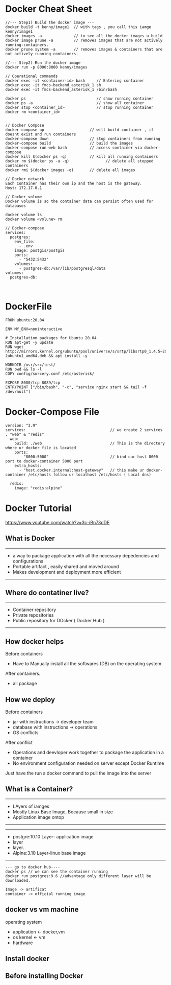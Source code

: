 # Docker Cheat Sheet
```
//--- Step1) Build the docker image ---
docker build -t kenny/image1  // with tags , you call this iamge kenny/image1
docker images -a              // to see all the docker images u build 
docker image prune -a         // removes images that are not actively running-containers. 
docker prune system -a        // removes images & containers that are not actively running-containers. 

//--- Step2) Run the docker image
docker run -p 8000:8000 kenny/images

// Operational commands
docker exec -it <container-id> bash     // Entering container 
docker exec -it fmcs-backend_asterisk_1 sh
docker exec -it fmcs-backend_asterisk_1 /bin/bash

docker ps                               // show running container
docker ps -a                            // show all container
docker stop <container_id>              // stop running container
docker rm <container_id>


// Docker Compose
docker-compose up                    // will build container , if doesnt exist and run containers
docker-compose down                  // stop containers from running 
docker-compose build                 // build the images
docker-compose run web bash          // access container via docker-compose
docker kill $(docker ps -q)          // kill all running containers 
docker rm $(docker ps -a -q)                // delete all stopped containers
docker rmi $(docker images -q)       // delete all images

// Docker network 
Each Container has their own ip and the host is the gateway. 
Host: 172.17.0.1

// Docker volume 
Docker volume is so the container data can persist often used for databases

docker volume ls 
docker volume <volune> rm

// Docker-compose
services:
  postgres:
    env_file:
      - .env
    image: postgis/postgis
    ports:
      - "5432:5432"
    volumes:
      - postgres-db:/var/lib/postgresql/data
volumes:
  postgres-db:
  
  
```
# DockerFile
```
FROM ubuntu:20.04

ENV MY_ENV=noninteractive

# Installation packages for Ubuntu 20.04
RUN apt-get -y update
RUN wget http://mirrors.kernel.org/ubuntu/pool/universe/s/srtp/libsrtp0_1.4.5~20130609~dfsg-2ubuntu1_amd64.deb && apt install -y 

WORKDIR /usr/src/test/
RUN pwd && ls -l
COPY config/sorcery.conf /etc/asterisk/

EXPOSE 8080/tcp 8089/tcp
ENTRYPOINT ["/bin/bash", "-c", "service nginx start && tail -f /dev/null"]

```
# Docker-Compose File
```
version: "3.9"
services:                                     // we create 2 services , "web" & "redis"
  web:    
    build: ./web                              // This is the directory where ur docker file is located
    ports:
      - "8000:5000"                           // bind our host 8000 port to docker-container 5000 port
    extra_hosts:
      - "host.docker.internal:host-gateway"   // this make ur docker-container /etc/hosts follow ur localhost /etc/hosts ( Local dns)

  redis:
    image: "redis:alpine"

```


# Docker Tutorial 
https://www.youtube.com/watch?v=3c-iBn73dDE

## What is Docker 
***
- a way to package application with all the necessary depedencies and configurations
- Portable artifact , easily shared and moved around
- Makes development and deployment more efficient
***

## Where do contatiner live?
***
- Container repository
- Private repositories
- Public repository for DOcker ( Docker Hub )
***

## How docker helps
Before containers 
- Have to Manually install all the softwares (DB) on the operating system

After containers. 
- all package

## How we deploy
Before containers
- jar with instructions  -> developer team
- database with instructions -> operations
- OS conflicts

After conflict
- Operations and deevloper work together to package the application in a container
- No environment configuration needed on server except Docker Runtime

Just have the run a docker command to pull the image into the server

## What is a Container?
***
- LAyers of iamges
- Mostly Linux Base Image, Because small in size
- Application image ontop
***
***
- postgre:10.10 Layer- application image
- layer
- layer.
- Alpine:3.10 Layer-linux base image
***
```
--- go to docker hub----
docker ps // we can see the container running
docker run postgres:9.6 //advantage only different layer will be downloaded. 

Image -> artificat 
container -> official running image
```

## docker vs vm machine 
operating system
- application <- docker,vm
- os kernel <- vm
- hardware

## Install docker 
Before installing Docker 
- 
